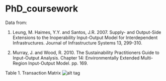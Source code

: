 # PhD_coursework
Data from:

1. Leung, M. Haimes, Y.Y. and Santos, J.R. 2007. Supply- and Output-Side Extensions to the Inoperability Input-Output Model for Interdependent Infrastructures. Journal of Infrastructure Systems 13, 299-310.

2. Murray, J. and Wood, R. 2010. The Sustainability Practitioners Guide to Input-Output Analysis. Chapter 14: Environmentally Extended Multi-Region Input-Output Model. pp. 169.

Table 1. Transaction Matrix
![alt tag](https://cloud.githubusercontent.com/assets/1284603/14230104/57b8b8f0-f942-11e5-9ced-84470441f31f.png)
